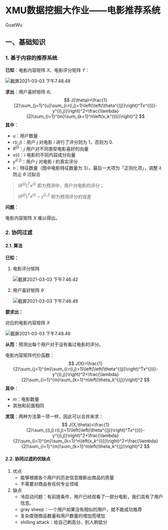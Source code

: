 # XMU数据挖掘大作业——电影推荐系统

GoatWu

## 一、基础知识

### 1. 基于内容的推荐系统

**已知**：电影内容矩阵 $X$、电影评分矩阵 $Y$：

![截屏2021-03-03 下午7.48.48](https://goatwu.oss-cn-beijing.aliyuncs.com/img/%E6%88%AA%E5%B1%8F2021-03-03%20%E4%B8%8B%E5%8D%887.48.48.png)

**求出**：用户喜好矩阵 $\theta$。
$$
J(\theta)=\frac{1}{2}\sum_{j=1}^{u}\sum_{i:r(i,j)=1}\left(\left(\theta^{(j)}\right)^Tx^{(i)}-y^{(i,j)}\right)^2+\frac{\lambda}{2}\sum_{i=1}^{m}\sum_{k=1}^n\left(x_k^{(i)}\right)^2
$$
**其中**：

- $u$：用户数量
- $r(i,j)$：用户 $j$ 对电影 $i$ 进行了评分则为 $1$，否则为 $0$.
- $\theta^{(j)}$：$j$ 用户对不同类型电影喜好的向量
- $x(i)$：$i$ 电影的不同内容成分向量
- $y^{(i,j)}$：用户 $j$ 对电影 $i$ 的真实评分
- $n$：特征数量（图中电影特征数量为 $3$）。最后一大项为「正则化项」，调整 $\lambda$ 防止 $\theta$ 过拟合

> $\left(\theta^{(j)}\right)^Tx^{(i)}$ 即为预测中，用户对电影的评分；
>
> $\left(\theta^{(j)}\right)^Tx^{(i)}-y^{(i,j)}$ 即为预测评分的误差

**问题**：

电影内容矩阵 $X$ 难以得出。

### 2. 协同过滤

#### 2.1. 算法

**已知：**

1. 电影评分矩阵

   ![截屏2021-03-03 下午7.46.42](https://goatwu.oss-cn-beijing.aliyuncs.com/img/%E6%88%AA%E5%B1%8F2021-03-03%20%E4%B8%8B%E5%8D%887.46.42.png)

2. 用户喜好矩阵 $\theta$

   ![截屏2021-03-03 下午7.46.48](https://goatwu.oss-cn-beijing.aliyuncs.com/img/%E6%88%AA%E5%B1%8F2021-03-03%20%E4%B8%8B%E5%8D%887.46.48.png)

**要求出：**

对应的电影内容矩阵 $X$

![截屏2021-03-03 下午7.48.48](https://goatwu.oss-cn-beijing.aliyuncs.com/img/%E6%88%AA%E5%B1%8F2021-03-03%20%E4%B8%8B%E5%8D%887.48.48.png)

**从而**：预测出每个用户对于没有看过电影的评分。

电影内容矩阵代价函数：
$$
J(X)=\frac{1}{2}\sum_{j=1}^{m}\sum_{i:r(i,j)=1}\left(\left(\theta^{(j)}\right)^Tx^{(i)}-y^{(i,j)}\right)^2+\frac{\lambda}{2}\sum_{i=1}^{m}\sum_{k=1}^n\left(\theta_k^{(j)}\right)^2
$$
**其中**：

- $m$：电影数量
- 其他和前面相同

**发现**：两种方法第一项一样，因此可以合并来求：
$$
J(X,\theta)=\frac{1}{2}\sum_{(i,j):r(i,j)=1}\left(\left(\theta^{(j)}\right)^Tx^{(i)}-y^{(i,j)}\right)^2+\frac{\lambda}{2}\sum_{i=1}^{m}\sum_{k=1}^n\left(x_k^{(i)}\right)^2+\frac{\lambda}{2}\sum_{i=1}^{m}\sum_{k=1}^n\left(\theta_k^{(j)}\right)^2
$$

#### 2.2. 协同过滤的优缺点

1. 优点
   - 能够根据各个用户的历史信息推断出商品的质量
   - 不需要对商品有任何专业领域
2. 缺点
   - 冷启动问题：有前提条件，用户已经观看了一部分电影，我们具有了用户信息。
   - gray sheep：一个用户如果没有相似的用户，就不能成功推荐
   - 复杂度随商品数量和用户数量的增加而增加
   - shilling attack：给自己刷高分、别人刷低分

